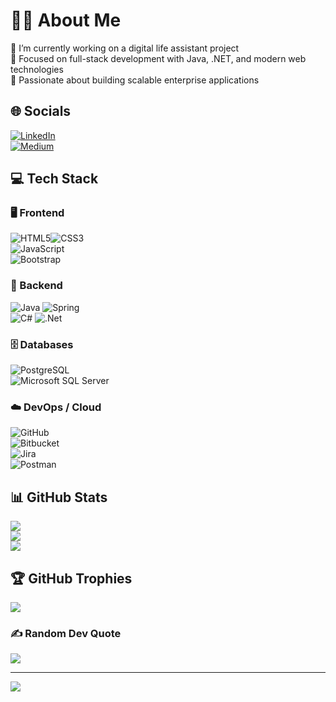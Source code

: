 # 👨‍💻 About Me
🌱 I’m currently working on a digital life assistant project  
💼 Focused on full-stack development with Java, .NET, and modern web technologies  
🚀 Passionate about building scalable enterprise applications

## 🌐 Socials
[![LinkedIn](https://img.shields.io/badge/LinkedIn-%230077B5.svg?logo=linkedin&logoColor=white)](https://linkedin.com/in/ersin-elmas)  
[![Medium](https://img.shields.io/badge/Medium-12100E?logo=medium&logoColor=white)](https://medium.com/@ersinelmas17)  

## 💻 Tech Stack

### 🖥️ Frontend
![HTML5](https://img.shields.io/badge/HTML5-%23E34F26.svg?style=for-the-badge&logo=html5&logoColor=white)![CSS3](https://img.shields.io/badge/CSS3-%231572B6.svg?style=for-the-badge&logo=css3&logoColor=white)  
![JavaScript](https://img.shields.io/badge/javascript-%23323330.svg?style=for-the-badge&logo=javascript&logoColor=%23F7DF1E)  
![Bootstrap](https://img.shields.io/badge/bootstrap-%238511FA.svg?style=for-the-badge&logo=bootstrap&logoColor=white)  

### 🧠 Backend
![Java](https://img.shields.io/badge/Java-%23ED8B00.svg?style=for-the-badge&logo=java&logoColor=white)
![Spring](https://img.shields.io/badge/spring-%236DB33F.svg?style=for-the-badge&logo=spring&logoColor=white)  
![C#](https://img.shields.io/badge/C%23-%23239120.svg?style=for-the-badge&logo=csharp&logoColor=white)
![.Net](https://img.shields.io/badge/.NET-5C2D91?style=for-the-badge&logo=dotnet&logoColor=white)   

### 🗄️ Databases
![PostgreSQL](https://img.shields.io/badge/postgres-%23316192.svg?style=for-the-badge&logo=postgresql&logoColor=white)  
![Microsoft SQL Server](https://img.shields.io/badge/Microsoft%20SQL%20Server-CC2927?style=for-the-badge&logo=microsoft%20sql%20server&logoColor=white)

### ☁️ DevOps / Cloud
![GitHub](https://img.shields.io/badge/github-%23121011.svg?style=for-the-badge&logo=github&logoColor=white)  
![Bitbucket](https://img.shields.io/badge/bitbucket-%230047B3.svg?style=for-the-badge&logo=bitbucket&logoColor=white)  
![Jira](https://img.shields.io/badge/jira-%230A0FFF.svg?style=for-the-badge&logo=jira&logoColor=white)  
![Postman](https://img.shields.io/badge/Postman-FF6C37?style=for-the-badge&logo=postman&logoColor=white)

## 📊 GitHub Stats
![](https://github-readme-stats.vercel.app/api?username=ersinelmas&theme=dark&hide_border=false&include_all_commits=false&count_private=false)<br/>
![](https://github-readme-streak-stats.herokuapp.com/?user=ersinelmas&theme=dark&hide_border=false)<br/>
![](https://github-readme-stats.vercel.app/api/top-langs/?username=ersinelmas&theme=dark&hide_border=false&include_all_commits=false&count_private=false&layout=compact)

## 🏆 GitHub Trophies
![](https://github-profile-trophy.vercel.app/?username=ersinelmas&theme=radical&no-frame=false&no-bg=false&margin-w=4)

### ✍️ Random Dev Quote
![](https://quotes-github-readme.vercel.app/api?type=horizontal&theme=dark)

---
[![](https://visitcount.itsvg.in/api?id=ersinelmas&icon=5&color=0)](https://visitcount.itsvg.in)
